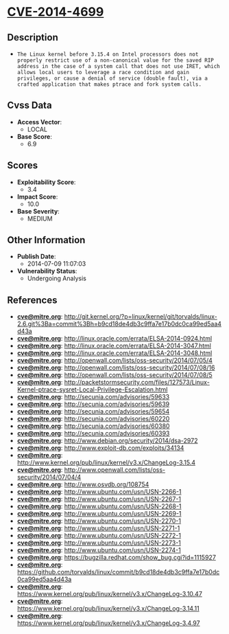 
# [CVE-2014-4699](http://git.kernel.org/?p=linux/kernel/git/torvalds/linux-2.6.git%3Ba=commit%3Bh=b9cd18de4db3c9ffa7e17b0dc0ca99ed5aa4d43a)

## Description

- `The Linux kernel before 3.15.4 on Intel processors does not properly restrict use of a non-canonical value for the saved RIP address in the case of a system call that does not use IRET, which allows local users to leverage a race condition and gain privileges, or cause a denial of service (double fault), via a crafted application that makes ptrace and fork system calls.`

## Cvss Data

- **Access Vector**:
  - LOCAL
- **Base Score**:
  - 6.9

## Scores

- **Exploitability Score**:
  - 3.4
- **Impact Score**:
  - 10.0
- **Base Severity**:
  - MEDIUM

## Other Information

- **Publish Date**:
  - 2014-07-09 11:07:03
- **Vulnerability Status**:
  - Undergoing Analysis

## References

- **cve@mitre.org**: http://git.kernel.org/?p=linux/kernel/git/torvalds/linux-2.6.git%3Ba=commit%3Bh=b9cd18de4db3c9ffa7e17b0dc0ca99ed5aa4d43a
- **cve@mitre.org**: http://linux.oracle.com/errata/ELSA-2014-0924.html
- **cve@mitre.org**: http://linux.oracle.com/errata/ELSA-2014-3047.html
- **cve@mitre.org**: http://linux.oracle.com/errata/ELSA-2014-3048.html
- **cve@mitre.org**: http://openwall.com/lists/oss-security/2014/07/05/4
- **cve@mitre.org**: http://openwall.com/lists/oss-security/2014/07/08/16
- **cve@mitre.org**: http://openwall.com/lists/oss-security/2014/07/08/5
- **cve@mitre.org**: http://packetstormsecurity.com/files/127573/Linux-Kernel-ptrace-sysret-Local-Privilege-Escalation.html
- **cve@mitre.org**: http://secunia.com/advisories/59633
- **cve@mitre.org**: http://secunia.com/advisories/59639
- **cve@mitre.org**: http://secunia.com/advisories/59654
- **cve@mitre.org**: http://secunia.com/advisories/60220
- **cve@mitre.org**: http://secunia.com/advisories/60380
- **cve@mitre.org**: http://secunia.com/advisories/60393
- **cve@mitre.org**: http://www.debian.org/security/2014/dsa-2972
- **cve@mitre.org**: http://www.exploit-db.com/exploits/34134
- **cve@mitre.org**: http://www.kernel.org/pub/linux/kernel/v3.x/ChangeLog-3.15.4
- **cve@mitre.org**: http://www.openwall.com/lists/oss-security/2014/07/04/4
- **cve@mitre.org**: http://www.osvdb.org/108754
- **cve@mitre.org**: http://www.ubuntu.com/usn/USN-2266-1
- **cve@mitre.org**: http://www.ubuntu.com/usn/USN-2267-1
- **cve@mitre.org**: http://www.ubuntu.com/usn/USN-2268-1
- **cve@mitre.org**: http://www.ubuntu.com/usn/USN-2269-1
- **cve@mitre.org**: http://www.ubuntu.com/usn/USN-2270-1
- **cve@mitre.org**: http://www.ubuntu.com/usn/USN-2271-1
- **cve@mitre.org**: http://www.ubuntu.com/usn/USN-2272-1
- **cve@mitre.org**: http://www.ubuntu.com/usn/USN-2273-1
- **cve@mitre.org**: http://www.ubuntu.com/usn/USN-2274-1
- **cve@mitre.org**: https://bugzilla.redhat.com/show_bug.cgi?id=1115927
- **cve@mitre.org**: https://github.com/torvalds/linux/commit/b9cd18de4db3c9ffa7e17b0dc0ca99ed5aa4d43a
- **cve@mitre.org**: https://www.kernel.org/pub/linux/kernel/v3.x/ChangeLog-3.10.47
- **cve@mitre.org**: https://www.kernel.org/pub/linux/kernel/v3.x/ChangeLog-3.14.11
- **cve@mitre.org**: https://www.kernel.org/pub/linux/kernel/v3.x/ChangeLog-3.4.97
